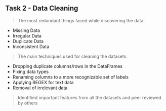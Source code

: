 ## Task 2 - Data Cleaning

> The most redundant things faced while discovering the data:

*   Missing Data
*   Irregular Data 
*   Duplicate Data
*   Inconsistent Data 

> The main techniques used for cleaning the datasets:


*   Dropping duplicate columns/rows in the DataFrames
*   Fixing data types
*   Renaming columns to a more recognizable set of labels
*   Applying REGEX for text data
*   Removal of irrelevant data

> Identified important features from all the datasets and peer reviewed by others
